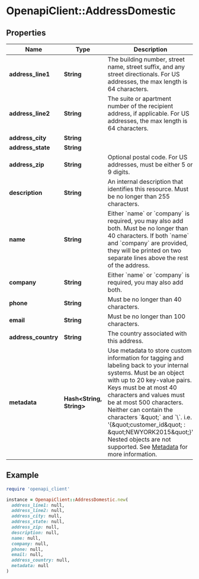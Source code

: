 # OpenapiClient::AddressDomestic

## Properties

| Name | Type | Description | Notes |
| ---- | ---- | ----------- | ----- |
| **address_line1** | **String** | The building number, street name, street suffix, and any street directionals. For US addresses, the max length is 64 characters. | [optional] |
| **address_line2** | **String** | The suite or apartment number of the recipient address, if applicable. For US addresses, the max length is 64 characters. | [optional] |
| **address_city** | **String** |  | [optional] |
| **address_state** | **String** |  | [optional] |
| **address_zip** | **String** | Optional postal code. For US addresses, must be either 5 or 9 digits. | [optional] |
| **description** | **String** | An internal description that identifies this resource. Must be no longer than 255 characters.  | [optional] |
| **name** | **String** | Either &#x60;name&#x60; or &#x60;company&#x60; is required, you may also add both. Must be no longer than 40 characters. If both &#x60;name&#x60; and &#x60;company&#x60; are provided, they will be printed on two separate lines above the rest of the address.  | [optional] |
| **company** | **String** | Either &#x60;name&#x60; or &#x60;company&#x60; is required, you may also add both. | [optional] |
| **phone** | **String** | Must be no longer than 40 characters. | [optional] |
| **email** | **String** | Must be no longer than 100 characters. | [optional] |
| **address_country** | **String** | The country associated with this address. | [optional] |
| **metadata** | **Hash&lt;String, String&gt;** | Use metadata to store custom information for tagging and labeling back to your internal systems. Must be an object with up to 20 key-value pairs. Keys must be at most 40 characters and values must be at most 500 characters. Neither can contain the characters &#x60;\&quot;&#x60; and &#x60;\\&#x60;. i.e. &#39;{\&quot;customer_id\&quot; : \&quot;NEWYORK2015\&quot;}&#39; Nested objects are not supported.  See [Metadata](#section/Metadata) for more information. | [optional] |

## Example

```ruby
require 'openapi_client'

instance = OpenapiClient::AddressDomestic.new(
  address_line1: null,
  address_line2: null,
  address_city: null,
  address_state: null,
  address_zip: null,
  description: null,
  name: null,
  company: null,
  phone: null,
  email: null,
  address_country: null,
  metadata: null
)
```

